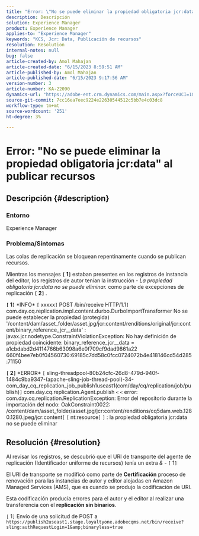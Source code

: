 ```yaml
---
title: "Error: \"No se puede eliminar la propiedad obligatoria jcr:data\" al publicar recursos"
description: Descripción
solution: Experience Manager
product: Experience Manager
applies-to: "Experience Manager"
keywords: "KCS, Jcr: Data, Publicación de recursos"
resolution: Resolution
internal-notes: null
bug: false
article-created-by: Amol Mahajan
article-created-date: "6/15/2023 8:59:51 AM"
article-published-by: Amol Mahajan
article-published-date: "6/15/2023 9:17:56 AM"
version-number: 3
article-number: KA-22090
dynamics-url: "https://adobe-ent.crm.dynamics.com/main.aspx?forceUCI=1&pagetype=entityrecord&etn=knowledgearticle&id=46c889f6-5a0b-ee11-8f6e-6045bd0065f9"
source-git-commit: 7cc16ea7eec9224e22630544512c5bb7e4c03dc8
workflow-type: tm+mt
source-wordcount: '251'
ht-degree: 3%

---
```


# Error: &quot;No se puede eliminar la propiedad obligatoria jcr:data&quot; al publicar recursos

## Descripción {#description}


### <b>Entorno</b>

Experience Manager



### <b>Problema/Síntomas</b>

Las colas de replicación se bloquean repentinamente cuando se publican recursos.

Mientras los mensajes <b>`[` 1`]` </b> estaban presentes en los registros de instancia del editor, los registros de autor tenían la instrucción - *La propiedad obligatoria jcr:data no se puede eliminar.* como parte de excepciones de replicación <b>`[` 2`]` </b>.


<b>`[` 1`]` </b> \*INFO\* `[` xxxxx`]`  POST /bin/receive HTTP/1.1`]`  com.day.cq.replication.impl.content.durbo.DurboImportTransformer No se puede establecer la propiedad (protegida) &#39;/content/dam/asset_folder/asset.jpg/jcr:content/renditions/original/jcr:content/binary_reference_jcr__data&#39; : javax.jcr.nodetype.ConstraintViolationException: No hay definición de propiedad coincidente: binary_reference_jcr__data = a1cbdabd2d4114766b63098a6e0f709cf9dad9861a22 660f4bee7eb0f04560730:69185c7dd58c0fcc0724072b4e418146cd54d285:71150<br>

<b>`[` 2`]` </b> \*ERROR\* `[` sling-threadpool-80b24cfc-26d8-479d-940f-1484c9ba9347-(apache-sling-job-thread-pool)-34-com_day_cq_replication_job_publish1useast1(com/day/cq/replication/job/publish)`]`  com.day.cq.replication.Agent.publish `<` `<`  error: com.day.cq.replication.ReplicationException: Error del repositorio durante la importación del nodo: OakConstraint0022: /content/dam/asset_folder/asset.jpg/jcr:content/renditions/cq5dam.web.1280.1280.jpeg/jcr:content`[` `[` nt:resource`]` `]` : la propiedad obligatoria jcr:data no se puede eliminar<br>

## Resolución {#resolution}


Al revisar los registros, se descubrió que el URI de transporte del agente de replicación (Identificador uniforme de recursos) tenía un extra *&amp;* - `[` 1`]`

El URI de transporte se modificó como parte de <b>Certificación</b> proceso de renovación para las instancias de autor y editor alojadas en Amazon Managed Services (AMS), que es cuando se produjo la codificación de URI.

Esta codificación producía errores para el autor y el editor al realizar una transferencia con el <b>replicación sin binarios</b>.



`[` 1`]`  Envío de una solicitud de POST a `https://publish2useast1.stage.loyaltyone.adobecqms.net/bin/receive?sling:authRequestLogin=1&amp;binaryless=true`
